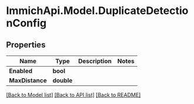 # ImmichApi.Model.DuplicateDetectionConfig

## Properties

Name | Type | Description | Notes
------------ | ------------- | ------------- | -------------
**Enabled** | **bool** |  | 
**MaxDistance** | **double** |  | 

[[Back to Model list]](../README.md#documentation-for-models) [[Back to API list]](../README.md#documentation-for-api-endpoints) [[Back to README]](../README.md)

